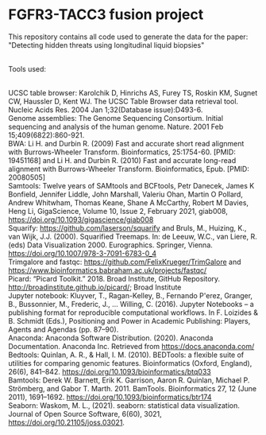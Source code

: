 # FGFR3-TACC3 fusion project
This repository contains all code used to generate the data for the paper: "Detecting hidden threats using longitudinal liquid biopsies"


<br />Tools used:

<br />UCSC table browser: Karolchik D, Hinrichs AS, Furey TS, Roskin KM, Sugnet CW, Haussler D, Kent WJ. The UCSC Table Browser data retrieval tool. Nucleic Acids Res. 2004 Jan 1;32(Database issue):D493-6.
<br />Genome assemblies: The Genome Sequencing Consortium. Initial sequencing and analysis of the human genome. Nature. 2001 Feb 15;409(6822):860-921.
<br />BWA: Li H. and Durbin R. (2009) Fast and accurate short read alignment with Burrows-Wheeler Transform. Bioinformatics, 25:1754-60. [PMID: 19451168] and Li H. and Durbin R. (2010) Fast and accurate long-read alignment with Burrows-Wheeler Transform. Bioinformatics, Epub. [PMID: 20080505] 
<br />Samtools: Twelve years of SAMtools and BCFtools, Petr Danecek, James K Bonfield, Jennifer Liddle, John Marshall, Valeriu Ohan, Martin O Pollard, Andrew Whitwham, Thomas Keane, Shane A McCarthy, Robert M Davies, Heng Li, GigaScience, Volume 10, Issue 2, February 2021, giab008, https://doi.org/10.1093/gigascience/giab008
<br />Squarify: https://github.com/laserson/squarify and Bruls, M., Huizing, K., van Wijk, J.J. (2000). Squarified Treemaps. In: de Leeuw, W.C., van Liere, R. (eds) Data Visualization 2000. Eurographics. Springer, Vienna. https://doi.org/10.1007/978-3-7091-6783-0_4
<br />Trimgalore and fastqc: https://github.com/FelixKrueger/TrimGalore and https://www.bioinformatics.babraham.ac.uk/projects/fastqc/
<br />Picard: “Picard Toolkit.” 2018. Broad Institute, GitHub Repository. http://broadinstitute.github.io/picard/; Broad Institute
<br />Jupyter notebook: Kluyver, T., Ragan-Kelley, B., Fernando P&#x27;erez, Granger, B., Bussonnier, M., Frederic, J., … Willing, C. (2016). Jupyter Notebooks – a publishing format for reproducible computational workflows. In F. Loizides & B. Schmidt (Eds.), Positioning and Power in Academic Publishing: Players, Agents and Agendas (pp. 87–90).
<br />Anaconda: Anaconda Software Distribution. (2020). Anaconda Documentation. Anaconda Inc. Retrieved from https://docs.anaconda.com/
<br />Bedtools: Quinlan, A. R., & Hall, I. M. (2010). BEDTools: a flexible suite of utilities for comparing genomic features. Bioinformatics (Oxford, England), 26(6), 841–842. https://doi.org/10.1093/bioinformatics/btq033
<br />Bamtools: Derek W. Barnett, Erik K. Garrison, Aaron R. Quinlan, Michael P. Strömberg, and Gabor T. Marth. 2011. BamTools. Bioinformatics 27, 12 (June 2011), 1691–1692. https://doi.org/10.1093/bioinformatics/btr174
<br />Seaborn: Waskom, M. L., (2021). seaborn: statistical data visualization. Journal of Open Source Software, 6(60), 3021, https://doi.org/10.21105/joss.03021.
